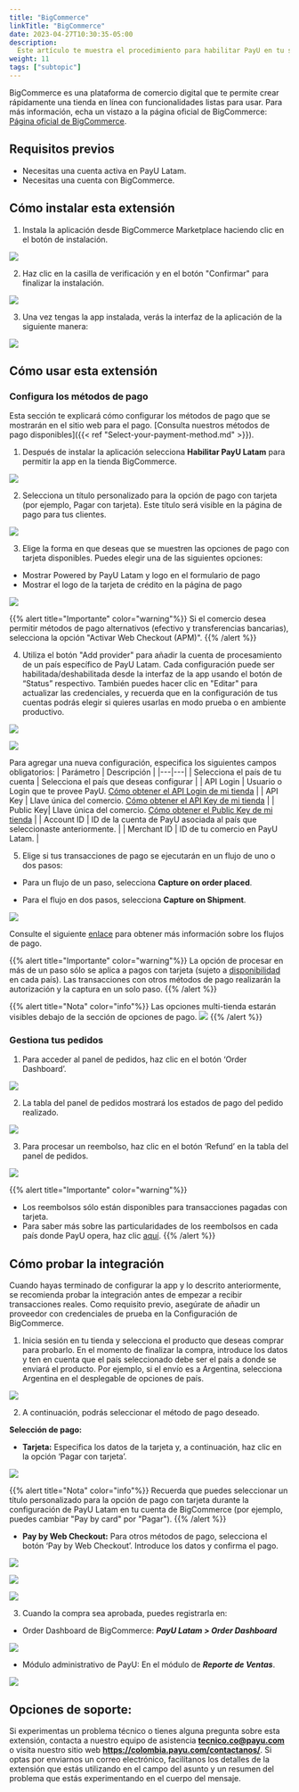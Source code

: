 ```yaml
---
title: "BigCommerce"
linkTitle: "BigCommerce"
date: 2023-04-27T10:30:35-05:00
description:
  Este artículo te muestra el procedimiento para habilitar PayU en tu sitio web BigCommerce.
weight: 11
tags: ["subtopic"]
---
```


BigCommerce es una plataforma de comercio digital que te permite crear rápidamente una tienda en línea con funcionalidades listas para usar. Para más información, echa un vistazo a la página oficial de BigCommerce: [Página oficial de BigCommerce](https://www.bigcommerce.com/press/).

## Requisitos previos
* Necesitas una cuenta activa en PayU Latam.
* Necesitas una cuenta con BigCommerce.



## Cómo instalar esta extensión
1. Instala la aplicación desde BigCommerce Marketplace haciendo clic en el botón de instalación.


![](/assets/BigCommerce/Update1.png)







2. Haz clic en la casilla de verificación y en el botón "Confirmar" para finalizar la instalación.


![](/assets/BigCommerce/Update2.png)







3. Una vez tengas la app instalada, verás la interfaz de la aplicación de la siguiente manera:


![](/assets/BigCommerce/Update3.png)







## Cómo usar esta extensión
### Configura los métodos de pago
Esta sección te explicará cómo configurar los métodos de pago que se mostrarán en el sitio web para el pago. [Consulta nuestros métodos de pago disponibles]({{< ref "Select-your-payment-method.md" >}}).



1. Después de instalar la aplicación selecciona **Habilitar PayU Latam** para permitir la app en la tienda BigCommerce.


![](/assets/BigCommerce/Update4.png)







2. Selecciona un título personalizado para la opción de pago con tarjeta (por ejemplo, Pagar con tarjeta). Este título será visible en la página de pago para tus clientes.


![](/assets/BigCommerce/Update5.png)







3. Elige la forma en que deseas que se muestren las opciones de pago con tarjeta disponibles. Puedes elegir una de las siguientes opciones:

* Mostrar Powered by PayU Latam y logo en el formulario de pago
* Mostrar el logo de la tarjeta de crédito en la página de pago



![](/assets/BigCommerce/Update6.png)



{{% alert title="Importante" color="warning"%}}
Si el comercio desea permitir métodos de pago alternativos (efectivo y transferencias bancarias), selecciona la opción "Activar Web Checkout (APM)".
{{% /alert %}}









4. Utiliza el botón "Add provider" para añadir la cuenta de procesamiento de un país específico de PayU Latam. Cada configuración puede ser habilitada/deshabilitada desde la interfaz de la app usando el botón de “Status” respectivo. También puedes hacer clic en "Editar" para actualizar las credenciales, y recuerda que en la configuración de tus cuentas podrás elegir si quieres usarlas en modo prueba o en ambiente productivo.


![](/assets/BigCommerce/Update7.png)


![](/assets/BigCommerce/Update8.png)









Para agregar una nueva configuración, especifica los siguientes campos obligatorios:
| Parámetro | Descripción |
|---|---|
| Selecciona el país de tu cuenta | Selecciona el país que deseas configurar |
| API Login | Usuario o Login que te provee PayU. [Cómo obtener el API Login de mi tienda](https://developers.payulatam.com/latam/es/docs/integrations.html#api-key-and-api-login) |
| API Key | Llave única del comercio. [Cómo obtener el API Key de mi tienda](https://developers.payulatam.com/latam/es/docs/integrations.html#api-key-and-api-login) |
| Public Key| Llave única del comercio. [Cómo obtener el Public Key de mi tienda](https://developers.payulatam.com/latam/es/docs/integrations.html#api-key-and-api-login) |
| Account ID | ID de la cuenta de PayU asociada al país que seleccionaste anteriormente.  |
| Merchant ID | ID de tu comercio en PayU Latam. |














5. Elige si tus transacciones de pago se ejecutarán en un flujo de uno o dos pasos: 

* Para un flujo de un paso, selecciona **Capture on order placed**.

* Para el flujo en dos pasos, selecciona **Capture on Shipment**.

![](/assets/BigCommerce/Update9.png)

Consulte el siguiente [enlace](https://developers.payulatam.com/latam/es/docs/services/payments.html#payment-flows) para obtener más información sobre los flujos de pago.


{{% alert title="Importante" color="warning"%}}
La opción de procesar en más de un paso sólo se aplica a pagos con tarjeta (sujeto a [disponibilidad](https://developers.payulatam.com/latam/es/docs/services/payments.html#payment-flows) en cada país). Las transacciones con otros métodos de pago realizarán la autorización y la captura en un solo paso.
{{% /alert %}}

{{% alert title="Nota" color="info"%}}
Las opciones multi-tienda estarán visibles debajo de la sección de opciones de pago.
![](/assets/BigCommerce/Update10.png)
{{% /alert %}} 







### Gestiona tus pedidos

1. Para acceder al panel de pedidos, haz clic en el botón ‘Order Dashboard’.

![](/assets/BigCommerce/Update11.png)







2. La tabla del panel de pedidos mostrará los estados de pago del pedido realizado.

![](/assets/BigCommerce/Imagen12.png)







3. Para procesar un reembolso, haz clic en el botón ‘Refund’ en la tabla del panel de pedidos.

![](/assets/BigCommerce/Imagen13.png)

{{% alert title="Importante" color="warning"%}}
* Los reembolsos sólo están disponibles para transacciones pagadas con tarjeta.
* Para saber más sobre las particularidades de los reembolsos en cada país donde PayU opera, haz clic [aquí](https://developers.payulatam.com/latam/es/payu-module-documentation/payu-operations/refunds-mp.html).
{{% /alert %}}







## Cómo probar la integración 
Cuando hayas terminado de configurar la app y lo descrito anteriormente, se recomienda probar la integración antes de empezar a recibir transacciones reales. Como requisito previo, asegúrate de añadir un proveedor con credenciales de prueba en la Configuración de BigCommerce.

1. Inicia sesión en tu tienda y selecciona el producto que deseas comprar para probarlo. En el momento de finalizar la compra, introduce los datos y ten en cuenta que el país seleccionado debe ser el país a donde se enviará el producto. Por ejemplo, si el envío es a Argentina, selecciona Argentina en el desplegable de opciones de país.


![](/assets/BigCommerce/Imagen14.png)







2. A continuación, podrás seleccionar el método de pago deseado.

**Selección de pago:**

*	**Tarjeta:** Especifica los datos de la tarjeta y, a continuación, haz clic en la opción ‘Pagar con tarjeta’.

![](/assets/BigCommerce/Imagen15.png)

{{% alert title="Nota" color="info"%}}
Recuerda que puedes seleccionar un título personalizado para la opción de pago con tarjeta durante la configuración de PayU Latam en tu cuenta de BigCommerce (por ejemplo, puedes cambiar "Pay by card" por "Pagar").
{{% /alert %}} 

* **Pay by Web Checkout:** Para otros métodos de pago, selecciona el botón ‘Pay by Web Checkout’. Introduce los datos y confirma el pago.


![](/assets/BigCommerce/Imagen16.png)

![](/assets/BigCommerce/Imagen17.png)

![](/assets/BigCommerce/Imagen18.png)






3. Cuando la compra sea aprobada, puedes registrarla en:

* Order Dashboard de BigCommerce: **_PayU Latam > Order Dashboard_**

![](/assets/BigCommerce/Update11.png)

* Módulo administrativo de PayU: En el módulo de **_Reporte de Ventas_**.

![](/assets/BigCommerce/Imagen19.png)







## Opciones de soporte:
Si experimentas un problema técnico o tienes alguna pregunta sobre esta extensión, contacta a nuestro equipo de asistencia **tecnico.co@payu.com** o visita nuestro sitio web **https://colombia.payu.com/contactanos/**. Si optas por enviarnos un correo electrónico, facilítanos los detalles de la extensión que estás utilizando en el campo del asunto y un resumen del problema que estás experimentando en el cuerpo del mensaje.








